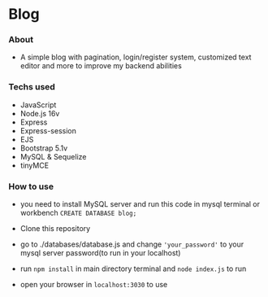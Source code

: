 # Blog

### About

* A simple blog with pagination, login/register system, customized text editor and more to improve my backend abilities

### Techs used

* JavaScript
* Node.js 16v
* Express
* Express-session
* EJS
* Bootstrap 5.1v
* MySQL & Sequelize
* tinyMCE

### How to use

* you need to install MySQL server and run this code in mysql terminal or workbench
        `CREATE DATABASE blog;`
* Clone this repository

* go to ./databases/database.js and change `'your_password'` to your mysql server password(to run in your localhost)

* run `npm install` in main directory terminal and `node index.js` to run

* open your browser in `localhost:3030` to use
